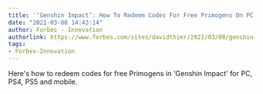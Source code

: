 ```yaml
---
title: '‘Genshin Impact’: How To Redeem Codes For Free Primogens On PC, PS4 And Mobile'
date: "2021-03-08 14:43:14"
author: Forbes - Innovation
authorlink: https://www.forbes.com/sites/davidthier/2021/03/08/genshin-impact-how-to-redeem-codes-for-free-primogens-on-pc-ps4-and-mobile/
tags:
- Forbes-Innovation
---
```

Here's how to redeem codes for free Primogens in 'Genshin Impact' for PC, PS4, PS5 and mobile.